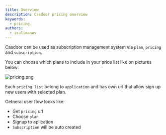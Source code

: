 ```yaml
---
title: Overview
description: Casdoor pricing overview
keywords:
  - pricing
authors:
  - isulimanov
---
```


Casdoor can be used as subscription management system via `plan`, `pricing` and `subscription`.

You can choose which plans to include in your price list like on pictures below:

![pricing.png](/img/pricing/pricing.png)

Each `pricing list` belong to `application` and has own url that allow sign up new users with selected plan.

Getneral user flow looks like:
-  Get `pricing` url
-  Choose `plan`
-  Signup to aplication
- `Subscription` will be auto created  





